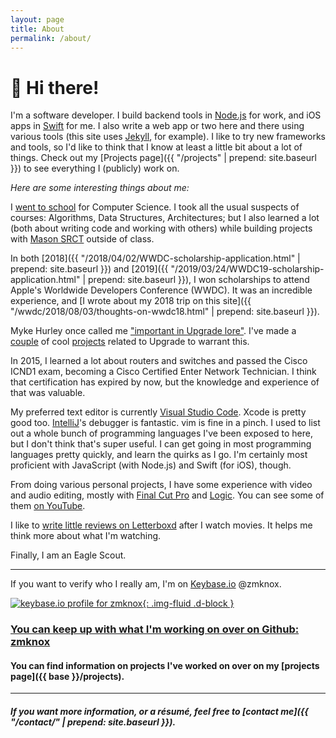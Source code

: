 ```yaml
---
layout: page
title: About
permalink: /about/
---
```


# 👋 Hi there!

I'm a software developer. I build backend tools in [Node.js](https://nodejs.org/en/) for work, and iOS apps in [Swift](https://swift.org/) for me. I also write a web app or two here and there using various tools (this site uses [Jekyll](https://jekyllrb.com/), for example). I like to try new frameworks and tools, so I'd like to think that I know at least a little bit about a lot of things. Check out my [Projects page]({{ "/projects" | prepend: site.baseurl }}) to see everything I (publicly) work on.

_Here are some interesting things about me:_

I [went to school](https://gmu.edu/) for Computer Science. I took all the usual suspects of courses: Algorithms, Data Structures, Architectures; but I also learned a lot (both about writing code and working with others) while building projects with [Mason SRCT](https://srct.gmu.edu) outside of class.

In both [2018]({{ "/2018/04/02/WWDC-scholarship-application.html" | prepend: site.baseurl }}) and [2019]({{ "/2019/03/24/WWDC19-scholarship-application.html" | prepend: site.baseurl }}), I won scholarships to attend Apple's Worldwide Developers Conference (WWDC). It was an incredible experience, and [I wrote about my 2018 trip on this site]({{ "/wwdc/2018/08/03/thoughts-on-wwdc18.html" | prepend: site.baseurl }}).

Myke Hurley once called me ["important in Upgrade lore"](https://overcast.fm/+Fcm-R0sbo/54:08). I've made a [couple](https://upgrade.cards/) of cool [projects](https://upgradies.com/) related to Upgrade to warrant this.

In 2015, I learned a lot about routers and switches and passed the Cisco ICND1 exam, becoming a Cisco Certified Enter Network Technician. I think that certification has expired by now, but the knowledge and experience of that was valuable.

My preferred text editor is currently [Visual Studio Code](https://code.visualstudio.com/). Xcode is pretty good too. [IntelliJ](https://www.jetbrains.com/idea/)'s debugger is fantastic. vim is fine in a pinch. I used to list out a whole bunch of programming languages I've been exposed to here, but I don't think that's super useful. I can get going in most programming languages pretty quickly, and learn the quirks as I go. I'm certainly most proficient with JavaScript (with Node.js) and Swift (for iOS), though.

From doing various personal projects, I have some experience with video and audio editing, mostly with [Final Cut Pro](https:/www.apple.com/final-cut-pro/) and [Logic](https://www.apple.com/logic-pro/). You can see some of them [on YouTube](http://youtube.com/c/ZachKnoxM/).

I like to [write little reviews on Letterboxd](https://letterboxd.com/zmknox/) after I watch movies. It helps me think more about what I'm watching.

Finally, I am an Eagle Scout.

---------------------------

If you want to verify who I really am, I'm on [Keybase.io](https://keybase.io/) @zmknox.

[![keybase.io profile for zmknox](https://keybase.onlineth.com/zmknox.png?theme=dark){: .img-fluid .d-block }](https://keybase.io/zmknox)

### [You can keep up with what I'm working on over on Github: <i class="fab fa-github"></i> zmknox](https://github.com/zmknox)

#### You can find information on projects I've worked on over on my [projects page]({{ base }}/projects).

---------------------------

##### If you want more information, or a résumé, feel free to [contact me]({{ "/contact/" | prepend: site.baseurl }}).

